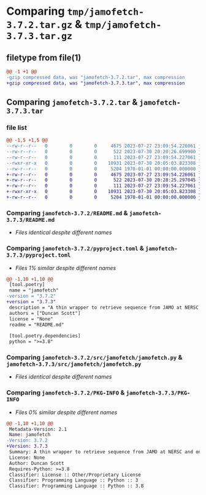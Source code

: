 # Comparing `tmp/jamofetch-3.7.2.tar.gz` & `tmp/jamofetch-3.7.3.tar.gz`

## filetype from file(1)

```diff
@@ -1 +1 @@
-gzip compressed data, was "jamofetch-3.7.2.tar", max compression
+gzip compressed data, was "jamofetch-3.7.3.tar", max compression
```

## Comparing `jamofetch-3.7.2.tar` & `jamofetch-3.7.3.tar`

### file list

```diff
@@ -1,5 +1,5 @@
--rw-r--r--   0        0        0     4675 2023-07-27 23:09:54.226061 jamofetch-3.7.2/README.md
--rw-r--r--   0        0        0      522 2023-07-30 20:20:26.699900 jamofetch-3.7.2/pyproject.toml
--rw-r--r--   0        0        0      111 2023-07-27 23:09:54.227061 jamofetch-3.7.2/src/jamofetch/__init__.py
--rwxr-xr-x   0        0        0    10931 2023-07-30 20:05:03.823308 jamofetch-3.7.2/src/jamofetch/jamofetch.py
--rw-r--r--   0        0        0     5204 1970-01-01 00:00:00.000000 jamofetch-3.7.2/PKG-INFO
+-rw-r--r--   0        0        0     4675 2023-07-27 23:09:54.226061 jamofetch-3.7.3/README.md
+-rw-r--r--   0        0        0      522 2023-07-30 20:28:25.297045 jamofetch-3.7.3/pyproject.toml
+-rw-r--r--   0        0        0      111 2023-07-27 23:09:54.227061 jamofetch-3.7.3/src/jamofetch/__init__.py
+-rwxr-xr-x   0        0        0    10931 2023-07-30 20:05:03.823308 jamofetch-3.7.3/src/jamofetch/jamofetch.py
+-rw-r--r--   0        0        0     5204 1970-01-01 00:00:00.000000 jamofetch-3.7.3/PKG-INFO
```

### Comparing `jamofetch-3.7.2/README.md` & `jamofetch-3.7.3/README.md`

 * *Files identical despite different names*

### Comparing `jamofetch-3.7.2/pyproject.toml` & `jamofetch-3.7.3/pyproject.toml`

 * *Files 1% similar despite different names*

```diff
@@ -1,10 +1,10 @@
 [tool.poetry]
 name = "jamofetch"
-version = "3.7.2"
+version = "3.7.3"
 description = "A thin wrapper to retrieve sequence from JAMO at NERSC and on Dori."
 authors = ["Duncan Scott"]
 license = "None"
 readme = "README.md"
 
 [tool.poetry.dependencies]
 python = ">=3.8"
```

### Comparing `jamofetch-3.7.2/src/jamofetch/jamofetch.py` & `jamofetch-3.7.3/src/jamofetch/jamofetch.py`

 * *Files identical despite different names*

### Comparing `jamofetch-3.7.2/PKG-INFO` & `jamofetch-3.7.3/PKG-INFO`

 * *Files 0% similar despite different names*

```diff
@@ -1,10 +1,10 @@
 Metadata-Version: 2.1
 Name: jamofetch
-Version: 3.7.2
+Version: 3.7.3
 Summary: A thin wrapper to retrieve sequence from JAMO at NERSC and on Dori.
 License: None
 Author: Duncan Scott
 Requires-Python: >=3.8
 Classifier: License :: Other/Proprietary License
 Classifier: Programming Language :: Python :: 3
 Classifier: Programming Language :: Python :: 3.8
```

